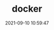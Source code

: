 ---
pageComponent: 

  name: Catalogue
  
  data: 
    key: 05.docker相关
    
    imgUrl: /img/docker.png
    
    description: docker
    
title: docker

date: 2021-09-10 10:59:47

permalink: /docker
sidebar: false

article: false

comment: false

editLink: false
---